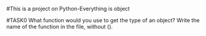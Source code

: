 #This is a project on Python-Everything is object

#TASK0
What function would you use to get the type of an object?
Write the name of the function in the file, without ().

